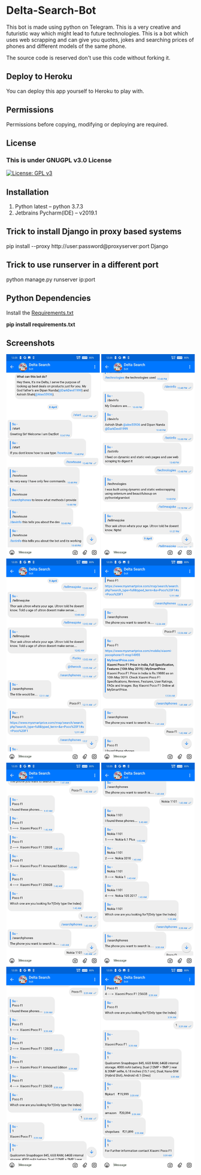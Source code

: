 # Delta-Search-Bot

This bot is made using python on Telegram.
This is a very creative and futuristic way which might lead to future technologies.
This is a bot which uses web scrapping and can give you quotes, jokes and searching
prices of phones and different models of the same phone.

The source code is reserved don't use this code without forking it.

## Deploy to Heroku

You can deploy this app yourself to Heroku to play with.

## Permissions

Permissions before copying, modifying or deploying are required.

## License

### This is under GNUGPL v3.0 License
[![License: GPL v3](https://img.shields.io/badge/License-GPLv3-blue.svg)](https://github.com/DevilDipan/Delta-Search-Bot/blob/master/LICENSE)

## Installation

1.	Python latest – python 3.7.3
2.	Jetbrains Pycharm(IDE) – v2019.1

## Trick to install Django in proxy based systems

pip install --proxy http://user:password@proxyserver:port Django

## Trick to use runserver in a different port

python manage.py runserver ip:port

## Python Dependencies

Install the [Requirements.txt](https://github.com/DevilDipan/Delta-Search-Bot/blob/master/Requirements.txt)

**pip install requirements.txt**

## Screenshots

<p float="left">
  <img src="https://github.com/DevilDipan/Delta-Search-Bot/blob/master/images/Screenshot_20190701-120515.jpg" width="250" />
  <img src="https://github.com/DevilDipan/Delta-Search-Bot/blob/master/images/Screenshot_20190701-120522.jpg" width="250" /> 
  <img src="https://github.com/DevilDipan/Delta-Search-Bot/blob/master/images/Screenshot_20190701-120527.jpg" width="250" />
  <img src="https://github.com/DevilDipan/Delta-Search-Bot/blob/master/images/Screenshot_20190701-120533.jpg" width="250" />
  <img src="https://github.com/DevilDipan/Delta-Search-Bot/blob/master/images/Screenshot_20190701-120537.jpg" width="250" />
  <img src="https://github.com/DevilDipan/Delta-Search-Bot/blob/master/images/Screenshot_20190701-120541.jpg" width="250" />
  <img src="https://github.com/DevilDipan/Delta-Search-Bot/blob/master/images/Screenshot_20190701-120545.jpg" width="250" />
  <img src="https://github.com/DevilDipan/Delta-Search-Bot/blob/master/images/Screenshot_20190701-120549.jpg" width="250" />
</p>

